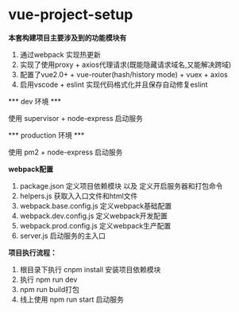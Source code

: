 # vue-project-setup #

**本套构建项目主要涉及到的功能模块有**
1. 通过webpack 实现热更新 <br>
2. 实现了使用proxy + axios代理请求(既能隐藏请求域名,又能解决跨域) <br>
3. 配置了vue2.0+ + vue-router(hash/history mode) + vuex + axios
4. 启用vscode + eslint 实现代码格式化并且保存自动修复eslint

*** dev 环境 ***
>
使用 supervisor + node-express 启动服务 

*** production 环境 ***
>
使用 pm2 + node-express 启动服务

**webpack配置**<br>
>
1. package.json  定义项目依赖模块 以及 定义开启服务器和打包命令
2. helpers.js  获取入入口文件和html文件
3. webpack.base.config.js  定义webpack基础配置
4. webpack.dev.config.js   定义webpack开发配置
5. webpack.prod.config.js  定义webpack生产配置
6. server.js 启动服务的主入口

**项目执行流程：**<br>
>
1. 根目录下执行 cnpm install 安装项目依赖模块<br>
2. 执行 npm run dev<br>
3. npm run build打包<br>
4. 线上使用 npm run start 启动服务
